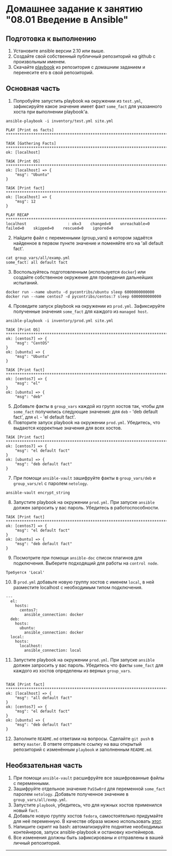 # Домашнее задание к занятию "08.01 Введение в Ansible"

## Подготовка к выполнению
1. Установите ansible версии 2.10 или выше.
2. Создайте свой собственный публичный репозиторий на github с произвольным именем.
3. Скачайте [playbook](./playbook/) из репозитория с домашним заданием и перенесите его в свой репозиторий.

## Основная часть
1. Попробуйте запустить playbook на окружении из `test.yml`, зафиксируйте какое значение имеет факт `some_fact` для указанного хоста при выполнении playbook'a.
```
ansible-playbook -i inventory/test.yml site.yml 

PLAY [Print os facts] ***********************************************************************************************************************************

TASK [Gathering Facts] **********************************************************************************************************************************
ok: [localhost]

TASK [Print OS] *****************************************************************************************************************************************
ok: [localhost] => {
    "msg": "Ubuntu"
}

TASK [Print fact] ***************************************************************************************************************************************
ok: [localhost] => {
    "msg": 12
}

PLAY RECAP **********************************************************************************************************************************************
localhost                  : ok=3    changed=0    unreachable=0    failed=0    skipped=0    rescued=0    ignored=0  

```
2. Найдите файл с переменными (group_vars) в котором задаётся найденное в первом пункте значение и поменяйте его на 'all default fact'.
```
cat group_vars/all/examp.yml 
some_fact: all default fact
```
3. Воспользуйтесь подготовленным (используется `docker`) или создайте собственное окружение для проведения дальнейших испытаний.
```
docker run --name ubuntu -d pycontribs/ubuntu sleep 6000000000000
docker run --name centos7 -d pycontribs/centos:7 sleep 6000000000000
```

4. Проведите запуск playbook на окружении из `prod.yml`. Зафиксируйте полученные значения `some_fact` для каждого из `managed host`.
```
ansible-playbook -i inventory/prod.yml site.yml
```

```
TASK [Print OS] ***********************************************************************************************************
ok: [centos7] => {
    "msg": "CentOS"
}
ok: [ubuntu] => {
    "msg": "Ubuntu"
}

TASK [Print fact] *********************************************************************************************************
ok: [centos7] => {
    "msg": "el"
}
ok: [ubuntu] => {
    "msg": "deb"

```
5. Добавьте факты в `group_vars` каждой из групп хостов так, чтобы для `some_fact` получились следующие значения: для `deb` - 'deb default fact', для `el` - 'el default fact'.
6.  Повторите запуск playbook на окружении `prod.yml`. Убедитесь, что выдаются корректные значения для всех хостов.
```
TASK [Print fact] *********************************************************************************************************
ok: [centos7] => {
    "msg": "el default fact"
}
ok: [ubuntu] => {
    "msg": "deb default fact"
}

```
7. При помощи `ansible-vault` зашифруйте факты в `group_vars/deb` и `group_vars/el` с паролем `netology`.
```
ansible-vault encrypt_string
```
8. Запустите playbook на окружении `prod.yml`. При запуске `ansible` должен запросить у вас пароль. Убедитесь в работоспособности.
```
TASK [Print fact] *********************************************************************************************************
ok: [centos7] => {
    "msg": "el default fact"
}
ok: [ubuntu] => {
    "msg": "deb default fact"
}
```
9. Посмотрите при помощи `ansible-doc` список плагинов для подключения. Выберите подходящий для работы на `control node`.

```
Требуется 'Local'
```
10. В `prod.yml` добавьте новую группу хостов с именем  `local`, в ней разместите localhost с необходимым типом подключения.
```
---
  el:
    hosts:
      centos7:
        ansible_connection: docker
  deb:
    hosts:
      ubuntu:
        ansible_connection: docker
  local:
    hosts:
      localhost:
        ansible_connection: local
```
11. Запустите playbook на окружении `prod.yml`. При запуске `ansible` должен запросить у вас пароль. Убедитесь что факты `some_fact` для каждого из хостов определены из верных `group_vars`.
```

TASK [Print fact] *********************************************************************************************************
ok: [localhost] => {
    "msg": "all default fact"
}
ok: [centos7] => {
    "msg": "el default fact"
}
ok: [ubuntu] => {
    "msg": "deb default fact"
}
```

12. Заполните `README.md` ответами на вопросы. Сделайте `git push` в ветку `master`. В ответе отправьте ссылку на ваш открытый репозиторий с изменённым `playbook` и заполненным `README.md`.

## Необязательная часть

1. При помощи `ansible-vault` расшифруйте все зашифрованные файлы с переменными.
2. Зашифруйте отдельное значение `PaSSw0rd` для переменной `some_fact` паролем `netology`. Добавьте полученное значение в `group_vars/all/exmp.yml`.
3. Запустите `playbook`, убедитесь, что для нужных хостов применился новый `fact`.
4. Добавьте новую группу хостов `fedora`, самостоятельно придумайте для неё переменную. В качестве образа можно использовать [этот](https://hub.docker.com/r/pycontribs/fedora).
5. Напишите скрипт на bash: автоматизируйте поднятие необходимых контейнеров, запуск ansible-playbook и остановку контейнеров.
6. Все изменения должны быть зафиксированы и отправлены в вашей личный репозиторий.

---
